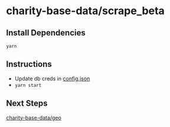 # charity-base-data/scrape_beta

## Install Dependencies

```
yarn
```

## Instructions

* Update db creds in [config.json](./config.json)
* `yarn start`

## Next Steps
[charity-base-data/geo](../geo)
